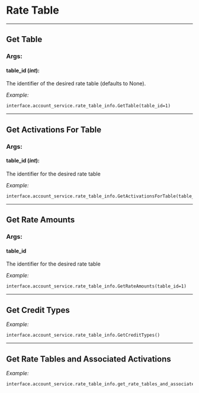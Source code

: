 # Rate Table

----

## Get Table

### **Args:**

#### table_id (*int*):

  The identifier of the desired rate table (defaults to None).
  
  *Example:*
  
	interface.account_service.rate_table_info.GetTable(table_id=1)
	
----

## Get Activations For Table

### **Args:**

#### table_id (*int*):

  The identifier for the desired rate table
  
  *Example:*
  
	interface.account_service.rate_table_info.GetActivationsForTable(table_id=1)

----

## Get Rate Amounts

### **Args:**

#### table_id

  The identifier for the desired rate table
  
  *Example:*
  
	interface.account_service.rate_table_info.GetRateAmounts(table_id=1)

----

## Get Credit Types

  *Example:*
  
	interface.account_service.rate_table_info.GetCreditTypes()
	
----

## Get Rate Tables and Associated Activations

  *Example:*
  
	interface.account_service.rate_table_info.get_rate_tables_and_associated_activations()
